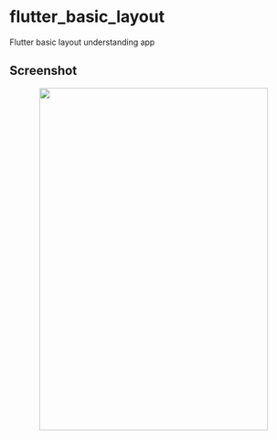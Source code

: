 # flutter_basic_layout

Flutter basic layout understanding app

## Screenshot 
<div align="center">
    <img src="/f1.jpg" width="400px" height="600px"</img> 
</div>
